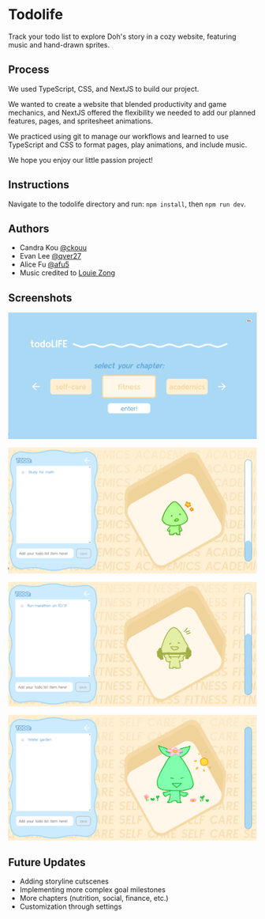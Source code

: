 # Todolife

Track your todo list to explore Doh's story in a cozy website, featuring music and hand-drawn sprites. 
## Process

We used TypeScript, CSS, and NextJS to build our project. 

We wanted to create a website that blended productivity and game mechanics, and NextJS offered the flexibility we needed to add our planned features, pages, and spritesheet animations. 

We practiced using git to manage our workflows and learned to use TypeScript and CSS to format pages, play animations, and include music. 

We hope you enjoy our little passion project!
## Instructions

Navigate to the todolife directory and run: ```npm install```, then ```npm run dev```.
## Authors

- Candra Kou [@ckouu](https://github.com/ckouu)
- Evan Lee [@qver27](https://github.com/qver27)
- Alice Fu [@afu5](https://github.com/afu5)
- Music credited to [Louie Zong](https://www.louiezong.com/)
## Screenshots

![Screenshot of home screen](https://github.com/ckouu/todolife/blob/main/public/readme_screenshots/homescreen.png?raw=true)

![Screenshot of happy academic Doh](https://github.com/ckouu/todolife/blob/main/public/readme_screenshots/academicshappy.png?raw=true)

![Screenshot of happy fitness Doh](https://github.com/ckouu/todolife/blob/main/public/readme_screenshots/fitnesshappy.png?raw=true)

![Screenshot of happy self-care Doh](https://github.com/ckouu/todolife/blob/main/public/readme_screenshots/self-carehappy.png?raw=true)
## Future Updates

- Adding storyline cutscenes
- Implementing more complex goal milestones
- More chapters (nutrition, social, finance, etc.)
- Customization through settings